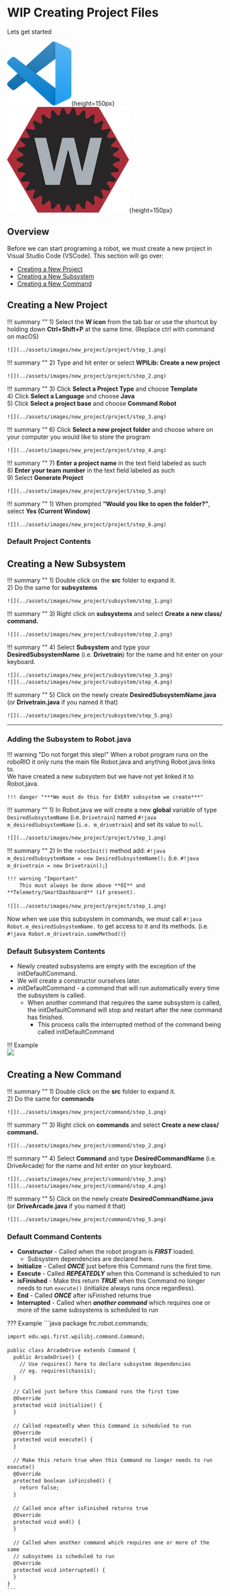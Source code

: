 # **WIP** Creating Project Files

Lets get started

![VSCode](../assets/images/logos/code.png){height=150px}	![](../assets/images/logos/wpilib.png){height=150px}

## Overview

Before we can start programing a robot, we must create a new project in Visual Studio Code (VSCode). This section will go over:

- [Creating a New Project](#creating-a-new-project)
- [Creating a New Subsystem](#creating-a-new-subsystem)
- [Creating a New Command](#creating-a-new-command)

## Creating a New Project

!!! summary ""
	1) Select the **W icon** from the tab bar or use the shortcut by holding down **Ctrl+Shift+P** at the same time. (Replace ctrl with command on macOS)  
	
	![](../assets/images/new_project/project/step_1.png)

!!! summary ""
	2) Type and hit enter or select **WPILib: Create a new project**
	
	![](../assets/images/new_project/project/step_2.png)

!!! summary ""
	3) Click **Select a Project Type** and choose **Template**  
	4) Click **Select a Language** and choose **Java**  
	5) Click **Select a project base** and choose **Command Robot**  
	
	![](../assets/images/new_project/project/step_3.png)

!!! summary ""
	6) Click **Select a new project folder** and choose where on your computer you would like to store the program
	
	![](../assets/images/new_project/project/step_4.png)

!!! summary ""
	7) **Enter a project name** in the text field labeled as such  
	8) **Enter your team number** in the text field labeled as such  
	9) Select **Generate Project**  
	
	![](../assets/images/new_project/project/step_5.png)

!!! summary ""
	1)  When prompted **“Would you like to open the folder?”**, select **Yes (Current Window)**
	
	![](../assets/images/new_project/project/step_6.png)

### Default Project Contents

## Creating a New Subsystem

!!! summary ""
	1) Double click on the **src** folder to expand it.  
	2) Do the same for **subsystems**
	
	![](../assets/images/new_project/subsystem/step_1.png)

!!! summary ""
	3) Right click on **subsystems** and select **Create a new class/ command.**
	
	![](../assets/images/new_project/subsystem/step_2.png)
	
!!! summary ""
	4) Select **Subsystem** and type your **DesiredSubsystemName** (i.e. **Drivetrain**) for the name and hit enter on your keyboard.
	
	![](../assets/images/new_project/subsystem/step_3.png)  
	![](../assets/images/new_project/subsystem/step_4.png)

!!! summary ""
	5) Click on the newly create **DesiredSubsystemName.java** (or **Drivetrain.java** if you named it that)
	
	![](../assets/images/new_project/subsystem/step_5.png)

***

### Adding the Subsystem to Robot.java

!!! warning "Do not forget this step!"
	When a robot program runs on the roboRIO it only runs the main file Robot.java and anything Robot.java links to.  
	We have created a new subsystem but we have not yet linked it to Robot.java.  

	!!! danger "***We must do this for EVERY subsystem we create***"

!!! summary ""
	1) In Robot.java we will create a new **global** variable of type `DesiredSubsystemName` (i.e. `Drivetrain`) named `#!java m_desiredSubsystemName` (`i.e. m_drivetrain`) and set its value to `null`.  
    
	![](../assets/images/new_project/project/step_1.png)

!!! summary ""
	2) In the `robotInit()` method add: `#!java m_desiredSubsystemName = new DesiredSubsystemName();` (i.e. `#!java m_drivetrain = new Drivetrain();`)
    
	!!! warning "Important"
    	This must always be done above **OI** and **Telemetry/SmartDashboard** (if present).

	![](../assets/images/new_project/project/step_1.png)
	
Now when we use this subsystem in commands, we must call `#!java Robot.m_desiredSubsystemName.` to get access to it and its methods. (i.e. `#!java Robot.m_drivetrain.someMethod()`)

### Default Subsystem Contents

- Newly created subsystems are empty with the exception of the initDefaultCommand.
- We will create a constructor ourselves later.
- initDefaultCommand - a command that will run automatically every time the subsystem is called.
    - When another command that requires the same subsystem is called, the initDefaultCommand will stop and restart after the new command has finished.
        - This process calls the interrupted method of the command being called initDefaultCommand

!!! Example  
    ![](../assets/images/new_project/new_subsystem.png)

## Creating a New Command

!!! summary ""
	1) Double click on the **src** folder to expand it.  
	2) Do the same for **commands**
	
	![](../assets/images/new_project/command/step_1.png)

!!! summary ""
  	3) Right click on **commands** and select **Create a new class/ command.**  
	
	![](../assets/images/new_project/command/step_2.png)

!!! summary ""
	4) Select **Command** and type **DesiredCommandName** (i.e. DriveArcade) for the name and hit enter on your keyboard.  
	
	![](../assets/images/new_project/command/step_3.png)  
	![](../assets/images/new_project/command/step_4.png)

!!! summary ""
    5) Click on the newly create **DesiredCommandName.java** (or **DriveArcade.java** if you named it that)
	
	![](../assets/images/new_project/command/step_5.png)

### Default Command Contents

- **Constructor** - Called when the robot program is ***FIRST*** loaded.
    - Subsystem dependencies are declared here.
- **Initialize** - Called ***ONCE*** just before this Command runs the first time.
- **Execute** - Called ***REPEATEDLY*** when this Command is scheduled to run
- **isFinished** - Make this return ***TRUE*** when this Command no longer needs to run `execute()` (initialize always runs once regardless). 
- **End** - Called ***ONCE*** after isFinished returns true
- **Interrupted** - Called when ***another command*** which requires one or more of the same subsystems is scheduled to run

??? Example
    ```java
  	package frc.robot.commands;

    import edu.wpi.first.wpilibj.command.Command;

    public class ArcadeDrive extends Command {
      public ArcadeDrive() {
        // Use requires() here to declare subsystem dependencies
        // eg. requires(chassis);
      }

      // Called just before this Command runs the first time
      @Override
      protected void initialize() {
      }

      // Called repeatedly when this Command is scheduled to run
      @Override
      protected void execute() {
      }

      // Make this return true when this Command no longer needs to run execute()
      @Override
      protected boolean isFinished() {
        return false;
      }

      // Called once after isFinished returns true
      @Override
      protected void end() {
      }

      // Called when another command which requires one or more of the same
      // subsystems is scheduled to run
      @Override
      protected void interrupted() {
      }
    }
	```
